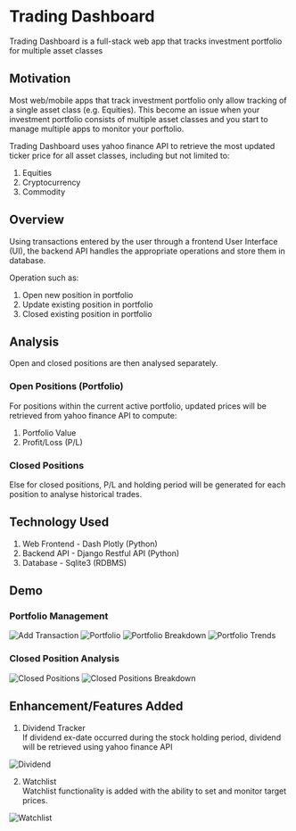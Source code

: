 # Trading Dashboard
Trading Dashboard is a full-stack web app that tracks investment portfolio for multiple asset classes

## Motivation
Most web/mobile apps that track investment portfolio only allow tracking of a single asset class (e.g. Equities). This become an issue when your investment portfolio consists of multiple asset classes and you start to manage multiple apps to monitor your porftolio.

Trading Dashboard uses yahoo finance API to retrieve the most updated ticker price for all asset classes, including but not limited to:
1. Equities
2. Cryptocurrency
3. Commodity

## Overview
Using transactions entered by the user through a frontend User Interface (UI), the backend API handles the appropriate operations and store them in database.

Operation such as:
1. Open new position in portfolio
2. Update existing position in portfolio
3. Closed existing position in portfolio

## Analysis
Open and closed positions are then analysed separately.

### Open Positions (Portfolio)
For positions within the current active portfolio, updated prices will be retrieved from yahoo finance API to compute:
1. Portfolio Value
2. Profit/Loss (P/L)


### Closed Positions
Else for closed positions, P/L and holding period will be generated for each position to analyse historical trades.

## Technology Used
1. Web Frontend - Dash Plotly (Python)
2. Backend API - Django Restful API (Python)
3. Database - Sqlite3 (RDBMS)


## Demo

### Portfolio Management
![Add Transaction](./img/add_transaction.PNG)
![Portfolio](./img/portfolio_overview.PNG)
![Portfolio Breakdown](./img/portfolio_breakdown.PNG)
![Portfolio Trends](./img/portfolio_trend.PNG)

### Closed Position Analysis
![Closed Positions](./img/historical_overview.PNG)
![Closed Positions Breakdown](./img/historical_breakdown.PNG)


## Enhancement/Features Added

1. Dividend Tracker <br>
If dividend ex-date occurred during the stock holding period, dividend will be retrieved using yahoo finance API

![Dividend](./img/dividend.PNG)

2. Watchlist <br>
Watchlist functionality is added with the ability to set and monitor target prices.

![Watchlist](./img/watchlist.PNG)